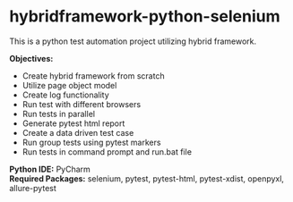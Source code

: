 # hybridframework-python-selenium

This is a python test automation project utilizing hybrid framework.

**Objectives:**

- Create hybrid framework from scratch
- Utilize page object model
- Create log functionality
- Run test with different browsers
- Run tests in parallel
- Generate pytest html report
- Create a data driven test case
- Run group tests using pytest markers
- Run tests in command prompt and run.bat file

**Python IDE:** PyCharm\
**Required Packages:** selenium, pytest, pytest-html, pytest-xdist, openpyxl, allure-pytest

 
